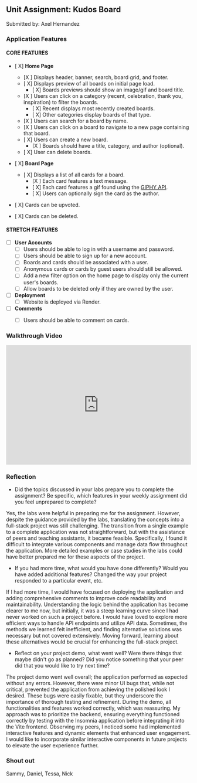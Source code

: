 ## Unit Assignment: Kudos Board

Submitted by: Axel Hernandez

### Application Features

#### CORE FEATURES

- [ X] **Home Page**
  - [X ] Displays header, banner, search, board grid, and footer.
  - [ X] Displays preview of all boards on initial page load.
    - [ X] Boards previews should show an image/gif and board title.
  - [X ] Users can click on a category (recent, celebration, thank you, inspiration) to filter the boards.
    - [ X] Recent displays most recently created boards.
    - [ X] Other categories display boards of that type.
  - [X ] Users can search for a board by name.
  - [X ] Users can click on a board to navigate to a new page containing that board.
  - [ X] Users can create a new board.
    - [X ] Boards should have a title, category, and author (optional).
  - [ X] User can delete boards.
  
- [ X] **Board Page**
  - [ X] Displays a list of all cards for a board.
    -  [X ] Each card features a text message.
    -  [ X] Each card features a gif found using the [GIPHY API](https://developers.giphy.com/docs/api/).
    -  [ X] Users can optionally sign the card as the author.  
-   [ X] Cards can be upvoted.
-   [ X] Cards can be deleted.


#### STRETCH FEATURES


- [ ] **User Accounts**
  - [ ] Users should be able to log in with a username and password.
  - [ ] Users should be able to sign up for a new account.
  - [ ]  Boards and cards should be associated with a user.
    - [ ]  Anonymous cards or cards by guest users should still be allowed.
  - [ ] Add a new filter option on the home page to display only the current user's boards.
  - [ ] Allow boards to be deleted only if they are owned by the user.
- [ ] **Deployment**
  - [ ] Website is deployed via Render.
- [ ] **Comments**
  - [ ] Users should be able to comment on cards.


### Walkthrough Video


<div style="position: relative; padding-bottom: 64.67065868263472%; height: 0;"><iframe src="https://www.loom.com/embed/7654c2b4f0d24c189fbed133c7b59a9f?sid=c0e0bcb0-122d-435d-ac9c-f996bca779b4" frameborder="0" webkitallowfullscreen mozallowfullscreen allowfullscreen style="position: absolute; top: 0; left: 0; width: 100%; height: 100%;"></iframe></div>

### Reflection

* Did the topics discussed in your labs prepare you to complete the assignment? Be specific, which features in your weekly assignment did you feel unprepared to complete?

Yes, the labs were helpful in preparing me for the assignment. However, despite the guidance provided by the labs, translating the concepts into a full-stack project was still challenging. The transition from a single example to a complete application was not straightforward, but with the assistance of peers and teaching assistants, it became feasible. Specifically, I found it difficult to integrate various components and manage data flow throughout the application. More detailed examples or case studies in the labs could have better prepared me for these aspects of the project.

* If you had more time, what would you have done differently? Would you have added additional features? Changed the way your project responded to a particular event, etc.
  
If I had more time, I would have focused on deploying the application and adding comprehensive comments to improve code readability and maintainability. Understanding the logic behind the application has become clearer to me now, but initially, it was a steep learning curve since I had never worked on such a project before. I would have loved to explore more efficient ways to handle API endpoints and utilize API data. Sometimes, the methods we learned felt inefficient, and finding alternative solutions was necessary but not covered extensively. Moving forward, learning about these alternatives would be crucial for enhancing the full-stack project.

* Reflect on your project demo, what went well? Were there things that maybe didn't go as planned? Did you notice something that your peer did that you would like to try next time?

The project demo went well overall; the application performed as expected without any errors. However, there were minor UI bugs that, while not critical, prevented the application from achieving the polished look I desired. These bugs were easily fixable, but they underscore the importance of thorough testing and refinement. During the demo, all functionalities and features worked correctly, which was reassuring. My approach was to prioritize the backend, ensuring everything functioned correctly by testing with the Insomnia application before integrating it into the Vite frontend. Observing my peers, I noticed some had implemented interactive features and dynamic elements that enhanced user engagement. I would like to incorporate similar interactive components in future projects to elevate the user experience further.


### Shout out

Sammy, Daniel, Tessa, Nick